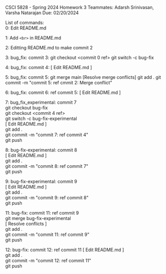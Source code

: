 CSCI 5828 - Spring 2024
Homework 3
Teammates: Adarsh Srinivasan, Varsha Natarajan
Due: 02/20/2024
   
List of commands:   
0: Edit README.md   

1: Add `<br>` in README.md

2: Editting README.md to make commit 2

3: bug_fix: commit 3:
git checkout <commit 0 ref>
git switch -c bug-fix

4: bug_fix: commit 4:
[ Edit README.md ]

5: bug_fix: commit 5:
git merge main
[Resolve merge conflicts]
git add .
git commit -m "commit 5: ref cmmit 2: Merge conflict"

6: bug_fix: commit 6: ref commit 5: 
[ Edit README.md ]

7: bug_fix_experimental: commit 7    
git checkout bug-fix  
git checkout <commit 4 ref>   
git switch -c bug-fix-experimental   
[ Edit README.md ]   
git add .   
git commit -m "commit 7: ref commit 4"   
git push   

8: bug-fix-experimental: commit 8    
[ Edit README.md ]    
git add .   
git commit -m "commit 8: ref commit 7"   
git push

9: bug-fix-experimental: commit 9   
[ Edit README.md ]    
git add .   
git commit -m "commit 9: ref commit 8"    
git push   

11: bug-fix: commit 11: ref commit 9    
git merge bug-fix-experimental    
[ Resolve conflicts ]    
git add .    
git commit -m "commit 11: ref commit 9"    
git push    

12: bug-fix: commit 12: ref commit 11
[ Edit README.md ]    
git add .   
git commit -m "commit 12: ref commit 11"   
git push         
